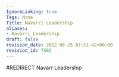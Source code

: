 ```yaml
---
IgnoreLinking: true
Tags: None
Title: Navarri Leadership
aliases:
- Navarri_Leadership
draft: false
revision_date: 2012-08-25 07:11:42+00:00
revision_id: 7565
---
```


#REDIRECT Navarr Leadership
